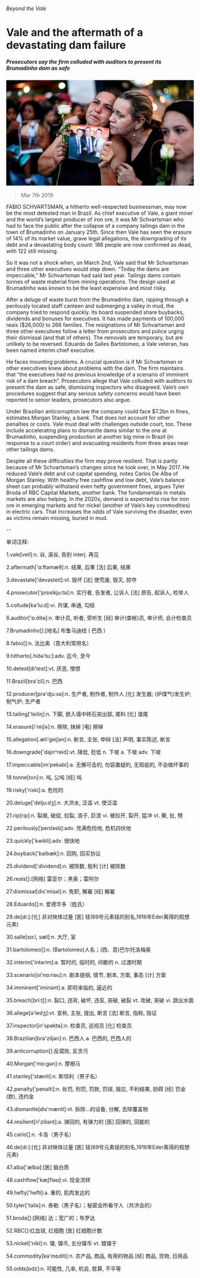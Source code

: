 ###### Beyond the Vale

# Vale and the aftermath of a devastating dam failure 

##### Prosecutors say the firm colluded with auditors to present its Brumadinho dam as safe 

![image](images/20190309_WBP003_0.jpg) 

> Mar 7th 2019 

FABIO SCHVARTSMAN, a hitherto well-respected businessman, may now be the most detested man in Brazil. As chief executive of Vale, a giant miner and the world’s largest producer of iron ore, it was Mr Schvartsman who had to face the public after the collapse of a company tailings dam in the town of Brumadinho on January 25th. Since then Vale has seen the erasure of 14% of its market value, grave legal allegations, the downgrading of its debt and a devastating body count: 186 people are now confirmed as dead, with 122 still missing. 

So it was not a shock when, on March 2nd, Vale said that Mr Schvartsman and three other executives would step down. “Today the dams are impeccable,” Mr Schvartsman had said last year. Tailings dams contain tonnes of waste material from mining operations. The design used at Brumadinho was known to be the least expensive and most risky. 

After a deluge of waste burst from the Brumadinho dam, ripping through a perilously located staff canteen and submerging a valley in mud, the company tried to respond quickly. Its board suspended share buybacks, dividends and bonuses for executives. It has made payments of 100,000 reais ($26,000) to 266 families. The resignations of Mr Schvartsman and three other executives follow a letter from prosecutors and police urging their dismissal (and that of others). The removals are temporary, but are unlikely to be reversed. Eduardo de Salles Bartolomeo, a Vale veteran, has been named interim chief executive. 

He faces mounting problems. A crucial question is if Mr Schvartsman or other executives knew about problems with the dam. The firm maintains that “the executives had no previous knowledge of a scenario of imminent risk of a dam breach”. Prosecutors allege that Vale colluded with auditors to present the dam as safe, dismissing inspectors who disagreed. Vale’s own procedures suggest that any serious safety concerns would have been reported to senior leaders, prosecutors also argue. 

Under Brazilian anticorruption law the company could face $7.2bn in fines, estimates Morgan Stanley, a bank. That does not account for other penalties or costs. Vale must deal with challenges outside court, too. These include accelerating plans to dismantle dams similar to the one at Brumadinho, suspending production at another big mine in Brazil (in response to a court order) and evacuating residents from three areas near other tailings dams. 

Despite all these difficulties the firm may prove resilient. That is partly because of Mr Schvartsman’s changes since he took over, in May 2017. He reduced Vale’s debt and cut capital spending, notes Carlos De Alba of Morgan Stanley. With healthy free cashflow and low debt, Vale’s balance sheet can probably withstand even hefty government fines, argues Tyler Broda of RBC Capital Markets, another bank. The fundamentals in metals markets are also helping. In the 2020s, demand is expected to rise for iron ore in emerging markets and for nickel (another of Vale’s key commodities) in electric cars. That increases the odds of Vale surviving the disaster, even as victims remain missing, buried in mud. 

-- 

 单词注释:

1.vale[veil]:n. 谷, 溪谷, 告别 interj. 再见 

2.aftermath['ɑ:ftәmæθ]:n. 结果, 后果 [法] 后果, 结果 

3.devastate['devәsteit]:vt. 毁坏 [法] 使荒废, 毁灭, 掠夺 

4.prosecutor['prɒsikju:tә]:n. 实行者, 告发者, 公诉人 [法] 原告, 起诉人, 检举人 

5.collude[kә'lu:d]:vi. 共谋, 串通, 勾结 

6.auditor['ɒ:ditә]:n. 审计员, 听者, 旁听生 [经] 审计(查帐)员, 审计师, 会计检查员 

7.Brumadinho[]:[地名] 布鲁马迪纽 ( 巴西 ) 

8.fabio[]:n. 法比奥（意大利常用名） 

9.hitherto[.hiðә'tu:]:adv. 迄今, 至今 

10.detest[di'test]:vt. 厌恶, 憎恨 

11.Brazil[brә'zil]:n. 巴西 

12.producer[prә'dju:sә]:n. 生产者, 制作者, 制作人 [化] 发生器; (炉煤气)发生炉; 制气炉; 生产者 

13.tailing['teiliŋ]:n. 下脚, 嵌入墙中砖石突出部, 尾料 [化] 谱尾 

14.erasure[i'reiʃә]:n. 擦除, 抹掉 [电] 擦掉 

15.allegation[.æli'geiʃәn]:n. 断言, 主张, 申辩 [法] 声明, 事实陈述, 断言 

16.downgrade['dajn^reid]:vt. 降低, 贬低 n. 下坡 a. 下坡 adv. 下坡 

17.impeccable[im'pekәbl]:a. 无懈可击的, 勿容置疑的, 无瑕疵的, 不会做坏事的 

18.tonne[tʌn]:n. 吨, 公吨 [经] 吨 

19.risky['riski]:a. 危险的 

20.deluge['delju:dʒ]:n. 大洪水, 泛滥 vt. 使泛滥 

21.rip[rip]:n. 裂痕, 破绽, 拉裂, 浪子, 巨浪 vi. 被拉开, 裂开, 猛冲 vt. 撕, 扯, 劈 

22.perilously[ˈperɪləslɪ]:adv. 充满危险地, 危机四伏地 

23.quickly['kwikli]:adv. 很快地 

24.buyback['baibæk]:n. 回购, 回买协议 

25.dividend['dividend]:n. 被除数, 股利 [计] 被除数 

26.reais[]:[网络] 雷亚尔；黑奥；雷阿尔 

27.dismissal[dis'misәl]:n. 免职, 解雇 [经] 解雇 

28.Eduardo[]:n. 爱德华多（姓氏） 

29.de[di:]:[化] 非对映体过量 [医] 铥(69号元素铥的别名,1916年Eder离得的假想元素) 

30.salle[sɑ:l, sæl]:n. 大厅, 室 

31.bartolomeo[]:n. (Bartolomeo)人名；(西、意)巴尔托洛梅奥 

32.interim['intәrim]:a. 暂时的, 临时的, 间歇的 n. 过渡时期 

33.scenario[si'nɑ:riәu]:n. 剧本提纲, 情节, 剧本, 方案, 事态 [计] 方案 

34.imminent['iminәnt]:a. 即将来临的, 逼近的 

35.breach[bri:tʃ]:n. 裂口, 违背, 破坏, 违反, 突破, 破裂 vt. 攻破, 突破 vi. 跳出水面 

36.allege[ә'ledʒ]:vt. 宣称, 主张, 提出, 断言 [法] 断言, 指称, 指证 

37.inspector[in'spektә]:n. 检查员, 巡视员 [化] 检查员 

38.Brazilian[brә'ziljәn]:n. 巴西人 a. 巴西的, 巴西人的 

39.anticorruption[]:反腐败, 反贪污 

40.Morgan['mɒ:gәn]:n. 摩根马 

41.stanley['stænli]:n. 斯坦利（男子名） 

42.penalty['penәlti]:n. 处罚, 刑罚, 罚款, 罚球, 报应, 不利结果, 妨碍 [经] 罚金(款), 违约金 

43.dismantle[dis'mæntl]:vt. 拆除...的设备, 分解, 去除覆盖物 

44.resilient[ri'ziliәnt]:a. 弹回的, 有弹力的 [医] 回弹的, 回能的 

45.carlo[]:n. 卡洛（男子名） 

46.de[di:]:[化] 非对映体过量 [医] 铥(69号元素铥的别名,1916年Eder离得的假想元素) 

47.alba['ælbә]:[医] 脑白质 

48.cashflow['kæʃfləʊ]:vi. 现金流转 

49.hefty['hefti]:a. 重的, 肌肉发达的 

50.tyler['tailә]:n. 泰勒（男子名）；秘密会所看守人（共济会的） 

51.broda[]:[网络] 达；宽广的；布罗达 

52.RBC[]:红血球, 红细胞 [医] 红细胞计数 

53.nickel['nikl]:n. 镍, 镍币, 五分镍币 vt. 镀镍于 

54.commodity[kә'mɒditi]:n. 农产品, 商品, 有用的物品 [经] 商品, 货物, 日用品 

55.odds[ɒdz]:n. 可能性, 几率, 机会, 胜算, 不平等 

